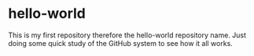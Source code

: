 # hello-world
This is my first repository therefore the hello-world repository name.
Just doing some quick study of the GitHub system to see how it all works.
